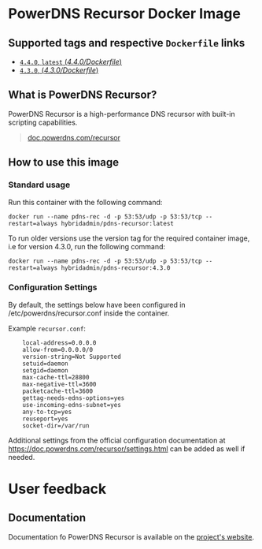# PowerDNS Recursor Docker Image

## Supported tags and respective `Dockerfile` links

- [`4.4.0`, `latest` (*4.4.0/Dockerfile*)](https://github.com/hybridadmin/docker-pdns-recursor/tree/main/4.4.0/Dockerfile)
- [`4.3.0`, (*4.3.0/Dockerfile*)](https://github.com/hybridadmin/docker-pdns-recursor/tree/main/4.3.0/Dockerfile)

## What is PowerDNS Recursor?

PowerDNS Recursor is a high-performance DNS recursor with built-in scripting capabilities.
> [doc.powerdns.com/recursor](https://doc.powerdns.com/recursor/)

## How to use this image

### Standard usage

Run this container with the following command:

```console
docker run --name pdns-rec -d -p 53:53/udp -p 53:53/tcp --restart=always hybridadmin/pdns-recursor:latest
```

To run older versions use the version tag for the required container image, i.e for version 4.3.0, run the following command:

```console
docker run --name pdns-rec -d -p 53:53/udp -p 53:53/tcp --restart=always hybridadmin/pdns-recursor:4.3.0
```


### Configuration Settings

By default, the settings below have been configured in /etc/powerdns/recursor.conf inside the container.

Example `recursor.conf`:
```
    local-address=0.0.0.0
    allow-from=0.0.0.0/0
    version-string=Not Supported
    setuid=daemon
    setgid=daemon
    max-cache-ttl=28800
    max-negative-ttl=3600
    packetcache-ttl=3600
    gettag-needs-edns-options=yes
    use-incoming-edns-subnet=yes
    any-to-tcp=yes
    reuseport=yes
    socket-dir=/var/run
```

Additional settings from the official configuration documentation at https://doc.powerdns.com/recursor/settings.html can be added as well if needed.



# User feedback

## Documentation

Documentation fo PowerDNS Recursor is available on the [project's website](https://doc.powerdns.com/recursor/).
